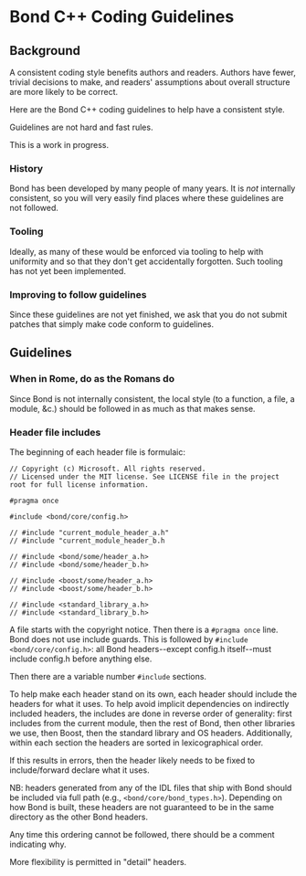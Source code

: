 # Bond C++ Coding Guidelines

## Background

A consistent coding style benefits authors and readers. Authors have fewer,
trivial decisions to make, and readers' assumptions about overall structure
are more likely to be correct.

Here are the Bond C++ coding guidelines to help have a consistent style.

Guidelines are not hard and fast rules.

This is a work in progress.

### History

Bond has been developed by many people of many years. It is *not* internally
consistent, so you will very easily find places where these guidelines are
not followed.

### Tooling

Ideally, as many of these would be enforced via tooling to help with
uniformity and so that they don't get accidentally forgotten. Such tooling
has not yet been implemented.

### Improving to follow guidelines

Since these guidelines are not yet finished, we ask that you do not submit
patches that simply make code conform to guidelines.

## Guidelines

### When in Rome, do as the Romans do

Since Bond is not internally consistent, the local style (to a function, a
file, a module, &c.) should be followed in as much as that makes sense.

### Header file includes

The beginning of each header file is formulaic:

    // Copyright (c) Microsoft. All rights reserved.
    // Licensed under the MIT license. See LICENSE file in the project root for full license information.
    
    #pragma once
    
    #include <bond/core/config.h>
    
    // #include "current_module_header_a.h"
    // #include "current_module_header_b.h
    
    // #include <bond/some/header_a.h>
    // #include <bond/some/header_b.h>
    
    // #include <boost/some/header_a.h>
    // #include <boost/some/header_b.h>
    
    // #include <standard_library_a.h>
    // #include <standard_library_b.h>

A file starts with the copyright notice. Then there is a `#pragma once`
line. Bond does not use include guards. This is followed by `#include
<bond/core/config.h>`: all Bond headers--except config.h itself--must
include config.h before anything else.

Then there are a variable number `#include` sections.

To help make each header stand on its own, each header should include the
headers for what it uses. To help avoid implicit dependencies on indirectly
included headers, the includes are done in reverse order of generality:
first includes from the current module, then the rest of Bond, then other
libraries we use, then Boost, then the standard library and OS headers.
Additionally, within each section the headers are sorted in lexicographical
order.

If this results in errors, then the header likely needs to be fixed to
include/forward declare what it uses.

NB: headers generated from any of the IDL files that ship with Bond should
be included via full path (e.g., `<bond/core/bond_types.h>`). Depending on
how Bond is built, these headers are not guaranteed to be in the same
directory as the other Bond headers.

Any time this ordering cannot be followed, there should be a comment
indicating why.

More flexibility is permitted in "detail" headers.
